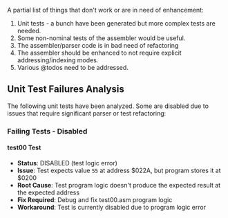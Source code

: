 A partial list of things that don't work or are in need of enhancement:

1. Unit tests - a bunch have been generated but more complex tests are needed.
1. Some non-nominal tests of the assembler would be useful.
1. The assembler/parser code is in bad need of refactoring
1. The assembler should be enhanced to not require explicit addressing/indexing modes.
1. Various @todos need to be addressed.

## Unit Test Failures Analysis

The following unit tests have been analyzed. Some are disabled due to issues that require significant parser or test refactoring:

### Failing Tests - Disabled

#### test00 Test
- **Status**: DISABLED (test logic error)
- **Issue**: Test expects value `55` at address $022A, but program stores it at $0200
- **Root Cause**: Test program logic doesn't produce the expected result at the expected address
- **Fix Required**: Debug and fix test00.asm program logic
- **Workaround**: Test is currently disabled due to program logic error

